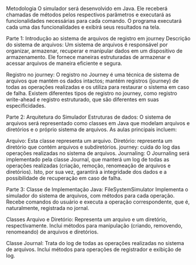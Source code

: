 Metodologia
O simulador será desenvolvido em Java. Ele receberá chamadas de métodos pelos respectivos parâmetros e executará as funcionalidades necessárias para cada comando. O programa executará cada uma das funcionalidades e exibirá seus resultados na tela.

Parte 1: Introdução ao sistema de arquivos de registro em journey
Descrição do sistema de arquivos: Um sistema de arquivos é responsável por organizar, armazenar, recuperar e manipular dados em um dispositivo de armazenamento. Ele fornece maneiras estruturadas de armazenar e acessar arquivos de maneira eficiente e segura.

Registro no journey: O registro no Journey é uma técnica de sistema de arquivos que mantém os dados intactos; mantém registros (journey) de todas as operações realizadas e os utiliza para restaurar o sistema em caso de falha. Existem diferentes tipos de registro no journey, como registro write-ahead e registro estruturado, que são diferentes em suas especificidades.

Parte 2: Arquitetura do Simulador
Estruturas de dados: O sistema de arquivos será representado como classes em Java que modelam arquivos e diretórios e o próprio sistema de arquivos. As aulas principais incluem:

Arquivo: Esta classe representa um arquivo.
Diretório: representa um diretório que contém arquivos e subdiretórios.
journey: cuida do log das operações realizadas no sistema de arquivos.
Journaling: O Journaling será implementado pela classe Journal, que manterá um log de todas as operações realizadas (criação, remoção, renomeação de arquivos e diretórios). Isto, por sua vez, garantirá a integridade dos dados e a possibilidade de recuperação em caso de falha.

Parte 3: Classe de Implementação Java: FileSystemSimulator Implementa o simulador do sistema de arquivos, com métodos para cada operação. Recebe comandos do usuário e executa a operação correspondente, que é, naturalmente, registrada no jornal.

Classes Arquivo e Diretório: Representa um arquivo e um diretório, respectivamente. Inclui métodos para manipulação (criando, removendo, renomeando) de arquivos e diretórios.

Classe Journal: Trata do log de todas as operações realizadas no sistema de arquivos. Inclui métodos para operações de registrador e exibição de log.
